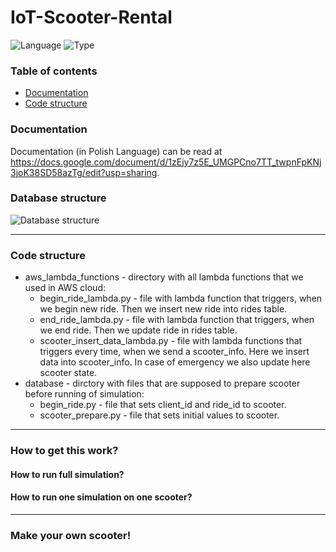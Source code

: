 # IoT-Scooter-Rental
![Language](https://img.shields.io/badge/Language-Python-blue) ![Type](https://img.shields.io/badge/Type-Backend-gray)

### Table of contents
* [Documentation](#documentation)
* [Code structure](#code-structure)

### Documentation
Documentation (in Polish Language) can be read at https://docs.google.com/document/d/1zEjy7z5E_UMGPCno7TT_twpnFpKNj3joK38SD58azTg/edit?usp=sharing.

### Database structure
![Database structure](https://imgur.com/PoW3ih9.png)

---

### Code structure
* aws_lambda_functions - directory with all lambda functions that we used in AWS cloud:
  * begin_ride_lambda.py - file with lambda function that triggers, when we begin new ride. Then we insert new ride into rides table.
  * end_ride_lambda.py - file with lambda function that triggers, when we end ride. Then we update ride in rides table.
  * scooter_insert_data_lambda.py - file with lambda functions that triggers every time, when we send a scooter_info. Here we insert data into scooter_info. In case of emergency we also update here scooter state.
* database - dirctory with files that are supposed to prepare scooter before running of simulation:
  * begin_ride.py - file that sets client_id and ride_id to scooter.
  * scooter_prepare.py - file that sets initial values to scooter.
  
  
---

### How to get this work?

#### How to run full simulation?

#### How to run one simulation on one scooter?

---

### Make your own scooter!
